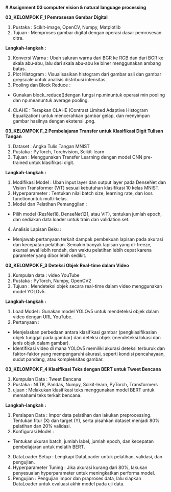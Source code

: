 **# Assignment 03 computer vision & natural language  processing**

**03_KELOMPOK F_1 Pemrosesan Gambar Digital**
1.  Pustaka : Scikit-image, OpenCV, Numpy, Matplotlib
2.  Tujuan : Memproses gambar digital dengan operasi dasar pemrosesan citra.

**Langkah-langkah :**
1.  Konversi Warna : Ubah saluran warna dari BGR ke RGB dan dari BGR ke 
    skala abu-abu, lalu dari skala abu-abu ke biner menggunakan ambang batas.
2.  Plot Histogram : Visualisasikan histogram dari gambar asli dan gambar 
    greyscale untuk analisis distribusi intensitas.
3.  Pooling dan Block Reduce :
   -  Gunakan block_reduce()dengan fungsi np.minuntuk operasi min pooling 
      dan np.meanuntuk average pooling.
4.  CLAHE : Terapkan CLAHE (Contrast Limited Adaptive Histogram 
    Equalization) untuk mencerahkan gambar gelap, dan menyimpan gambar 
    hasilnya dengan ekstensi .png.

**03_KELOMPOK F_2 Pembelajaran Transfer untuk Klasifikasi Digit Tulisan Tangan**
1.  Dataset : Angka Tulis Tangan MNIST
2.  Pustaka : PyTorch, Torchvision, Scikit-learn
3.  Tujuan : Menggunakan Transfer Learning dengan model CNN pre-trained 
    untuk klasifikasi digit.

**Langkah-langkah :**
1.  Modifikasi Model : Ubah input layer dan output layer pada DenseNet dan 
    Vision Transformer (ViT) sesuai kebutuhan klasifikasi 10 kelas MNIST.
2.  Hyperparameter : Tentukan nilai batch size, learning rate, dan loss 
    functionuntuk multi-kelas.
3.  Model dan Pelatihan Pemanggilan :
   -  Pilih model (ResNet18, DenseNet121, atau ViT), tentukan jumlah epoch, 
      dan sediakan data loader untuk train dan validation set.
4.  Analisis Lapisan Beku :
   -  Menjawab pertanyaan terkait dampak pembekuan lapisan pada akurasi dan 
      kecepatan pelatihan. Semakin banyak lapisan yang di-freeze, akurasi 
      awal lebih rendah, dan waktu pelatihan lebih cepat karena parameter 
      yang dibor lebih sedikit.

**03_KELOMPOK F_3 Deteksi Objek Real-time dalam Video**
1.  Kumpulan data : video YouTube
2.  Pustaka : PyTorch, Numpy, OpenCV2
3.  Tujuan : Mendeteksi objek secara real-time dalam video menggunakan model 
    YOLOv5.

**Langkah-langkah :**
1.  Load Model : Gunakan model YOLOv5 untuk mendeteksi objek dalam video 
    dengan URL YouTube.
2.  Pertanyaan :
   -  Menjelaskan perbedaan antara klasifikasi gambar (pengklasifikasian 
      objek tunggal pada gambar) dan deteksi objek (mendeteksi lokasi dan 
      jenis objek dalam gambar).
   -  Identifikasi video di mana YOLOv5 memiliki akurasi deteksi terburuk 
      dan faktor-faktor yang mempengaruhi akurasi, seperti kondisi 
      pencahayaan, sudut pandang, atau kompleksitas gambar.

**03_KELOMPOK F_4 Klasifikasi Teks dengan BERT untuk Tweet Bencana**
1.  Kumpulan Data : Tweet Bencana
2.  Pustaka : NLTK, Pandas, Numpy, Scikit-learn, PyTorch, Transformers
3.  ujuan : Melakukan klasifikasi teks menggunakan model BERT untuk 
    memahami teks terkait bencana.

**Langkah-langkah :**
1.  Persiapan Data : Impor data pelatihan dan lakukan preprocessing. 
    Tentukan fitur (X) dan target (Y), serta pisahkan dataset menjadi 80% 
    pelatihan dan 20% validasi.
2.  Konfigurasi Model :
   -  Tentukan ukuran batch, jumlah label, jumlah epoch, dan kecepatan 
      pembelajaran untuk melatih BERT.
3.  DataLoader Setup : Lengkapi DataLoader untuk pelatihan, validasi, dan 
    pengujian.
4.  Hyperparameter Tuning : Jika akurasi kurang dari 80%, lakukan 
    penyesuaian hyperparameter untuk meningkatkan performa model.
5.  Pengujian : Pengujian impor dan praproses data, lalu siapkan DataLoader 
    untuk evaluasi akhir model pada uji data.
